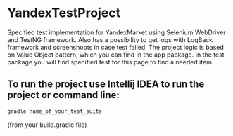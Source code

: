 # YandexTestProject
Specified test implementation for YandexMarket using Selenium WebDriver and TestNG framework. Also has a possibility to get logs with LogBack framework and screenshoots in case test failed. The project logic is based on Value Object pattern, which you can find in the app package. In the test package you will find specified test for this page to find a needed item.

## To run the project use Intellij IDEA to run the project or command line:
```bash
gradle name_of_your_test_suite
```
(from your build.gradle file)


